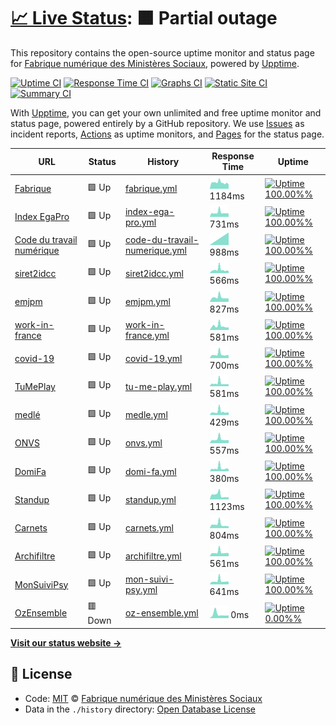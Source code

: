 # [📈 Live Status](https://SocialGouv.github.io/upptime): <!--live status--> **🟧 Partial outage**

This repository contains the open-source uptime monitor and status page for [Fabrique numérique des Ministères Sociaux](https://incubateur.social.gouv.fr), powered by [Upptime](https://github.com/upptime/upptime).

[![Uptime CI](https://github.com/koj-co/upptime/workflows/Uptime%20CI/badge.svg)](https://github.com/koj-co/upptime/actions?query=workflow%3A%22Uptime+CI%22)
[![Response Time CI](https://github.com/koj-co/upptime/workflows/Response%20Time%20CI/badge.svg)](https://github.com/koj-co/upptime/actions?query=workflow%3A%22Response+Time+CI%22)
[![Graphs CI](https://github.com/koj-co/upptime/workflows/Graphs%20CI/badge.svg)](https://github.com/koj-co/upptime/actions?query=workflow%3A%22Graphs+CI%22)
[![Static Site CI](https://github.com/koj-co/upptime/workflows/Static%20Site%20CI/badge.svg)](https://github.com/koj-co/upptime/actions?query=workflow%3A%22Static+Site+CI%22)
[![Summary CI](https://github.com/koj-co/upptime/workflows/Summary%20CI/badge.svg)](https://github.com/koj-co/upptime/actions?query=workflow%3A%22Summary+CI%22)

With [Upptime](https://upptime.js.org), you can get your own unlimited and free uptime monitor and status page, powered entirely by a GitHub repository. We use [Issues](https://github.com/SocialGouv/upptime/issues) as incident reports, [Actions](https://github.com/SocialGouv/upptime/actions) as uptime monitors, and [Pages](https://SocialGouv.github.io/upptime) for the status page.

<!--start: status pages-->
<!-- This summary is generated by Upptime (https://github.com/upptime/upptime) -->
<!-- Do not edit this manually, your changes will be overwritten -->

| URL                                                                                           | Status  | History                                                                                                                     | Response Time                                                                                  | Uptime                                                                                                                                                                                                                                                    |
| --------------------------------------------------------------------------------------------- | ------- | --------------------------------------------------------------------------------------------------------------------------- | ---------------------------------------------------------------------------------------------- | --------------------------------------------------------------------------------------------------------------------------------------------------------------------------------------------------------------------------------------------------------- |
| [Fabrique](https://fabrique.social.gouv.fr)                                                   | 🟩 Up   | [fabrique.yml](https://github.com/SocialGouv/upptime/commits/master/history/fabrique.yml)                                   | <img alt="Response time graph" src="./graphs/fabrique.png" height="20"> 1184ms                 | [![Uptime 100.00%%](https://img.shields.io/endpoint?url=https%3A%2F%2Fraw.githubusercontent.com%2FSocialGouv%2Fupptime%2Fmaster%2Fapi%2Ffabrique%2Fuptime.json)](https://SocialGouv.github.io/upptime/history/fabrique)                                   |
| [Index EgaPro](http://index-egapro.travail.gouv.fr/)                                          | 🟩 Up   | [index-ega-pro.yml](https://github.com/SocialGouv/upptime/commits/master/history/index-ega-pro.yml)                         | <img alt="Response time graph" src="./graphs/index-ega-pro.png" height="20"> 731ms             | [![Uptime 100.00%%](https://img.shields.io/endpoint?url=https%3A%2F%2Fraw.githubusercontent.com%2FSocialGouv%2Fupptime%2Fmaster%2Fapi%2Findex-ega-pro%2Fuptime.json)](https://SocialGouv.github.io/upptime/history/index-ega-pro)                         |
| [Code du travail numérique](https://code.travail.gouv.fr)                                     | 🟩 Up   | [code-du-travail-numerique.yml](https://github.com/SocialGouv/upptime/commits/master/history/code-du-travail-numerique.yml) | <img alt="Response time graph" src="./graphs/code-du-travail-numerique.png" height="20"> 988ms | [![Uptime 100.00%%](https://img.shields.io/endpoint?url=https%3A%2F%2Fraw.githubusercontent.com%2FSocialGouv%2Fupptime%2Fmaster%2Fapi%2Fcode-du-travail-numerique%2Fuptime.json)](https://SocialGouv.github.io/upptime/history/code-du-travail-numerique) |
| [siret2idcc](https://siret2idcc.fabrique.social.gouv.fr/api/v2/82161143100015,80258570300027) | 🟩 Up   | [siret2idcc.yml](https://github.com/SocialGouv/upptime/commits/master/history/siret2idcc.yml)                               | <img alt="Response time graph" src="./graphs/siret2idcc.png" height="20"> 566ms                | [![Uptime 100.00%%](https://img.shields.io/endpoint?url=https%3A%2F%2Fraw.githubusercontent.com%2FSocialGouv%2Fupptime%2Fmaster%2Fapi%2Fsiret2idcc%2Fuptime.json)](https://SocialGouv.github.io/upptime/history/siret2idcc)                               |
| [emjpm](https://emjpm.fabrique.social.gouv.fr)                                                | 🟩 Up   | [emjpm.yml](https://github.com/SocialGouv/upptime/commits/master/history/emjpm.yml)                                         | <img alt="Response time graph" src="./graphs/emjpm.png" height="20"> 827ms                     | [![Uptime 100.00%%](https://img.shields.io/endpoint?url=https%3A%2F%2Fraw.githubusercontent.com%2FSocialGouv%2Fupptime%2Fmaster%2Fapi%2Femjpm%2Fuptime.json)](https://SocialGouv.github.io/upptime/history/emjpm)                                         |
| [work-in-france](https://work-in-france.fabrique.social.gouv.fr)                              | 🟩 Up   | [work-in-france.yml](https://github.com/SocialGouv/upptime/commits/master/history/work-in-france.yml)                       | <img alt="Response time graph" src="./graphs/work-in-france.png" height="20"> 581ms            | [![Uptime 100.00%%](https://img.shields.io/endpoint?url=https%3A%2F%2Fraw.githubusercontent.com%2FSocialGouv%2Fupptime%2Fmaster%2Fapi%2Fwork-in-france%2Fuptime.json)](https://SocialGouv.github.io/upptime/history/work-in-france)                       |
| [covid-19](https://covid-19.sante.gouv.fr)                                                    | 🟩 Up   | [covid-19.yml](https://github.com/SocialGouv/upptime/commits/master/history/covid-19.yml)                                   | <img alt="Response time graph" src="./graphs/covid-19.png" height="20"> 700ms                  | [![Uptime 100.00%%](https://img.shields.io/endpoint?url=https%3A%2F%2Fraw.githubusercontent.com%2FSocialGouv%2Fupptime%2Fmaster%2Fapi%2Fcovid-19%2Fuptime.json)](https://SocialGouv.github.io/upptime/history/covid-19)                                   |
| [TuMePlay](https://tumeplay.fabrique.social.gouv.fr/)                                         | 🟩 Up   | [tu-me-play.yml](https://github.com/SocialGouv/upptime/commits/master/history/tu-me-play.yml)                               | <img alt="Response time graph" src="./graphs/tu-me-play.png" height="20"> 581ms                | [![Uptime 100.00%%](https://img.shields.io/endpoint?url=https%3A%2F%2Fraw.githubusercontent.com%2FSocialGouv%2Fupptime%2Fmaster%2Fapi%2Ftu-me-play%2Fuptime.json)](https://SocialGouv.github.io/upptime/history/tu-me-play)                               |
| [medlé](https://medle.fabrique.social.gouv.fr/)                                               | 🟩 Up   | [medle.yml](https://github.com/SocialGouv/upptime/commits/master/history/medle.yml)                                         | <img alt="Response time graph" src="./graphs/medle.png" height="20"> 429ms                     | [![Uptime 100.00%%](https://img.shields.io/endpoint?url=https%3A%2F%2Fraw.githubusercontent.com%2FSocialGouv%2Fupptime%2Fmaster%2Fapi%2Fmedle%2Fuptime.json)](https://SocialGouv.github.io/upptime/history/medle)                                         |
| [ONVS](https://onvs.fabrique.social.gouv.fr/)                                                 | 🟩 Up   | [onvs.yml](https://github.com/SocialGouv/upptime/commits/master/history/onvs.yml)                                           | <img alt="Response time graph" src="./graphs/onvs.png" height="20"> 557ms                      | [![Uptime 100.00%%](https://img.shields.io/endpoint?url=https%3A%2F%2Fraw.githubusercontent.com%2FSocialGouv%2Fupptime%2Fmaster%2Fapi%2Fonvs%2Fuptime.json)](https://SocialGouv.github.io/upptime/history/onvs)                                           |
| [DomiFa](https://domifa.fabrique.social.gouv.fr/)                                             | 🟩 Up   | [domi-fa.yml](https://github.com/SocialGouv/upptime/commits/master/history/domi-fa.yml)                                     | <img alt="Response time graph" src="./graphs/domi-fa.png" height="20"> 380ms                   | [![Uptime 100.00%%](https://img.shields.io/endpoint?url=https%3A%2F%2Fraw.githubusercontent.com%2FSocialGouv%2Fupptime%2Fmaster%2Fapi%2Fdomi-fa%2Fuptime.json)](https://SocialGouv.github.io/upptime/history/domi-fa)                                     |
| [Standup](https://standup.fabrique.social.gouv.fr/)                                           | 🟩 Up   | [standup.yml](https://github.com/SocialGouv/upptime/commits/master/history/standup.yml)                                     | <img alt="Response time graph" src="./graphs/standup.png" height="20"> 1123ms                  | [![Uptime 100.00%%](https://img.shields.io/endpoint?url=https%3A%2F%2Fraw.githubusercontent.com%2FSocialGouv%2Fupptime%2Fmaster%2Fapi%2Fstandup%2Fuptime.json)](https://SocialGouv.github.io/upptime/history/standup)                                     |
| [Carnets](https://carnets.fabrique.social.gouv.fr/)                                           | 🟩 Up   | [carnets.yml](https://github.com/SocialGouv/upptime/commits/master/history/carnets.yml)                                     | <img alt="Response time graph" src="./graphs/carnets.png" height="20"> 804ms                   | [![Uptime 100.00%%](https://img.shields.io/endpoint?url=https%3A%2F%2Fraw.githubusercontent.com%2FSocialGouv%2Fupptime%2Fmaster%2Fapi%2Fcarnets%2Fuptime.json)](https://SocialGouv.github.io/upptime/history/carnets)                                     |
| [Archifiltre](https://archifiltre.fabrique.social.gouv.fr/)                                   | 🟩 Up   | [archifiltre.yml](https://github.com/SocialGouv/upptime/commits/master/history/archifiltre.yml)                             | <img alt="Response time graph" src="./graphs/archifiltre.png" height="20"> 561ms               | [![Uptime 100.00%%](https://img.shields.io/endpoint?url=https%3A%2F%2Fraw.githubusercontent.com%2FSocialGouv%2Fupptime%2Fmaster%2Fapi%2Farchifiltre%2Fuptime.json)](https://SocialGouv.github.io/upptime/history/archifiltre)                             |
| [MonSuiviPsy](https://monsuivipsy.fabrique.social.gouv.fr/)                                   | 🟩 Up   | [mon-suivi-psy.yml](https://github.com/SocialGouv/upptime/commits/master/history/mon-suivi-psy.yml)                         | <img alt="Response time graph" src="./graphs/mon-suivi-psy.png" height="20"> 641ms             | [![Uptime 100.00%%](https://img.shields.io/endpoint?url=https%3A%2F%2Fraw.githubusercontent.com%2FSocialGouv%2Fupptime%2Fmaster%2Fapi%2Fmon-suivi-psy%2Fuptime.json)](https://SocialGouv.github.io/upptime/history/mon-suivi-psy)                         |
| [OzEnsemble](https://ozensemble.fabrique.social.gouv.fr/)                                     | 🟥 Down | [oz-ensemble.yml](https://github.com/SocialGouv/upptime/commits/master/history/oz-ensemble.yml)                             | <img alt="Response time graph" src="./graphs/oz-ensemble.png" height="20"> 0ms                 | [![Uptime 0.00%%](https://img.shields.io/endpoint?url=https%3A%2F%2Fraw.githubusercontent.com%2FSocialGouv%2Fupptime%2Fmaster%2Fapi%2Foz-ensemble%2Fuptime.json)](https://SocialGouv.github.io/upptime/history/oz-ensemble)                               |

<!--end: status pages-->

[**Visit our status website →**](https://SocialGouv.github.io/upptime)

## 📄 License

- Code: [MIT](./LICENSE) © [Fabrique numérique des Ministères Sociaux](https://incubateur.social.gouv.fr)
- Data in the `./history` directory: [Open Database License](https://opendatacommons.org/licenses/odbl/1-0/)
